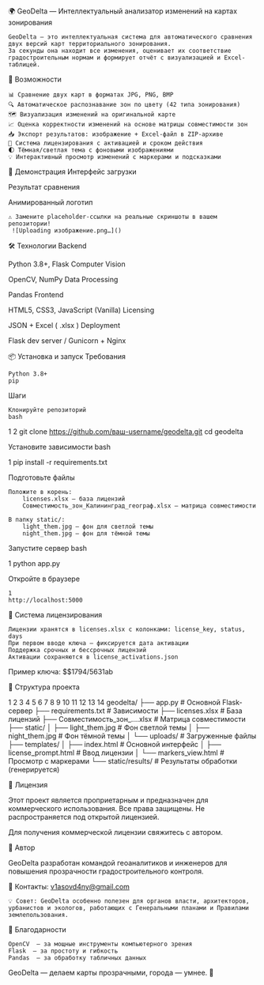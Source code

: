 🌍 GeoDelta — Интеллектуальный анализатор изменений на картах зонирования 

   
   
   

    

    GeoDelta — это интеллектуальная система для автоматического сравнения двух версий карт территориального зонирования.
    За секунды она находит все изменения, оценивает их соответствие градостроительным нормам и формирует отчёт с визуализацией и Excel-таблицей. 
     

 
🚀 Возможности 

    📊 Сравнение двух карт в форматах JPG, PNG, BMP
    🔍 Автоматическое распознавание зон по цвету (42 типа зонирования)
    🗺️ Визуализация изменений на оригинальной карте
    📈 Оценка корректности изменений на основе матрицы совместимости зон
    📥 Экспорт результатов: изображение + Excel-файл в ZIP-архиве
    🔐 Система лицензирования с активацией и сроком действия
    🌓 Тёмная/светлая тема с фоновыми изображениями
    💡 Интерактивный просмотр изменений с маркерами и подсказками
     

 
🎨 Демонстрация 
Интерфейс загрузки 

   
Результат сравнения 

   
Анимированный логотип 

   

    ⚠️ Замените placeholder-ссылки на реальные скриншоты в вашем репозитории! 
     ![Uploading изображение.png…]()


 
🛠️ Технологии 
Backend
	
Python 3.8+, Flask
Computer Vision
	
OpenCV, NumPy
Data Processing
	
Pandas
Frontend
	
HTML5, CSS3, JavaScript (Vanilla)
Licensing
	
JSON + Excel (
.xlsx
)
Deployment
	
Flask dev server / Gunicorn + Nginx
 
 
 
📦 Установка и запуск 
Требования 

    Python 3.8+
    pip
     

Шаги 

    Клонируйте репозиторий 
    bash
     

 
1
2
git clone https://github.com/ваш-username/geodelta.git
cd geodelta
 
 

Установите зависимости 
bash
 
 
1
pip install -r requirements.txt
 
 

Подготовьте файлы 

    Положите в корень:
        licenses.xlsx — база лицензий
        Совместимость_зон_Калининград_географ.xlsx — матрица совместимости
         
    В папку static/:
        light_them.jpg — фон для светлой темы
        night_them.jpg — фон для тёмной темы
         
     

Запустите сервер 
bash
 
 
1
python app.py
 
 

Откройте в браузере 
 

     
    1
    http://localhost:5000
     
     
     

 
🔑 Система лицензирования 

    Лицензии хранятся в licenses.xlsx с колонками: license_key, status, days
    При первом вводе ключа — фиксируется дата активации
    Поддержка срочных и бессрочных лицензий
    Активации сохраняются в license_activations.json
     

Пример ключа: $$1794/5631ab 
 
📁 Структура проекта 
 
 
1
2
3
4
5
6
7
8
9
10
11
12
13
14
geodelta/
├── app.py                     # Основной Flask-сервер
├── requirements.txt           # Зависимости
├── licenses.xlsx              # База лицензий
├── Совместимость_зон_....xlsx # Матрица совместимости
├── static/
│   ├── light_them.jpg         # Фон светлой темы
│   ├── night_them.jpg         # Фон тёмной темы
│   └── uploads/               # Загруженные файлы
├── templates/
│   ├── index.html             # Основной интерфейс
│   ├── license_prompt.html    # Ввод лицензии
│   └── markers_view.html      # Просмотр с маркерами
└── static/results/            # Результаты обработки (генерируется)
 
 
 
📝 Лицензия 

Этот проект является проприетарным и предназначен для коммерческого использования.
Все права защищены. Не распространяется под открытой лицензией. 

Для получения коммерческой лицензии свяжитесь с автором. 
 
🤝 Автор 

GeoDelta разработан командой геоаналитиков и инженеров для повышения прозрачности градостроительного контроля. 

📧 Контакты: v1asovd4ny@gmail.com   
 

    💡 Совет: GeoDelta особенно полезен для органов власти, архитекторов, урбанистов и экологов, работающих с Генеральными планами и Правилами землепользования. 
     

 
🙏 Благодарности 

    OpenCV  — за мощные инструменты компьютерного зрения
    Flask  — за простоту и гибкость
    Pandas  — за обработку табличных данных
     

 

GeoDelta — делаем карты прозрачными, города — умнее. 🌆 
